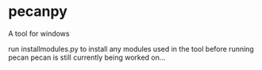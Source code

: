 # pecanpy

A tool for windows

run installmodules.py to install any modules used in the tool before running pecan
pecan is still currently being worked on...
